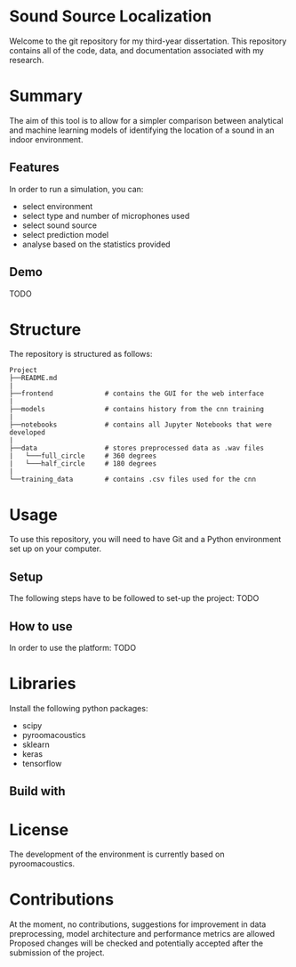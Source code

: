 # Sound Source Localization
Welcome to the git repository for my third-year dissertation. This repository contains all of the code, data, and documentation associated with my research. 


# Summary
The aim of this tool is to allow for a simpler comparison between analytical and machine learning models of identifying the location of a sound in an indoor environment.  


## Features
In order to run a simulation, you can:
- select environment
- select type and number of microphones used
- select sound source
- select prediction model
- analyse based on the statistics provided

## Demo
TODO


# Structure
The repository is structured as follows:

```
Project
├──README.md 
|
├──frontend             # contains the GUI for the web interface
|
├──models               # contains history from the cnn training
|
├──notebooks            # contains all Jupyter Notebooks that were developed
|
├──data                 # stores preprocessed data as .wav files
|   └───full_circle     # 360 degrees
|   └───half_circle     # 180 degrees
|
└──training_data        # contains .csv files used for the cnn
```

# Usage
To use this repository, you will need to have Git and a Python environment set up on your computer.
## Setup
The following steps have to be followed to set-up the project:
TODO 
## How to use
In order to use the platform:
TODO


# Libraries
Install the following python packages:
- scipy
- pyroomacoustics
- sklearn
- keras
- tensorflow

## Build with


# License
The development of the environment is currently based on pyroomacoustics.


# Contributions
At the moment, no contributions, suggestions for improvement in data preprocessing, model architecture and performance metrics are allowed Proposed changes will be checked and potentially accepted after the submission of the project.